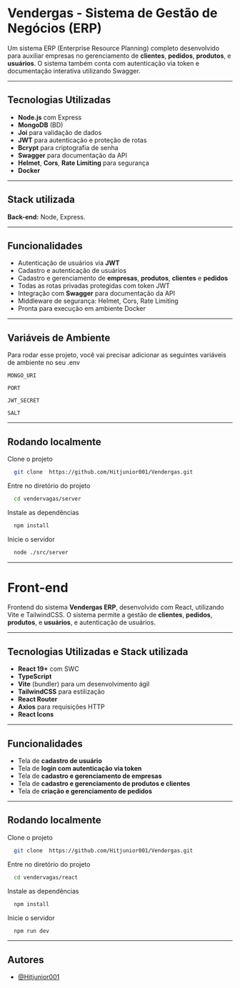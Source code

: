 # Vendergas - Sistema de Gestão de Negócios (ERP)

Um sistema ERP (Enterprise Resource Planning) completo desenvolvido para auxiliar empresas no gerenciamento de **clientes**, **pedidos**, **produtos**, e **usuários**. O sistema também conta com autenticação via token e documentação interativa utilizando Swagger.

---
## Tecnologias Utilizadas

- **Node.js** com Express
- **MongoDB** (BD)
- **Joi** para validação de dados
- **JWT** para autenticação e proteção de rotas
- **Bcrypt** para criptografia de senha
- **Swagger** para documentação da API
- **Helmet**, **Cors**, **Rate Limiting** para segurança
- **Docker** 

---
## Stack utilizada

**Back-end:** Node, Express.

---

## Funcionalidades

- Autenticação de usuários via **JWT**
- Cadastro e autenticação de usuários
- Cadastro e gerenciamento de **empresas**, **produtos**, **clientes** e **pedidos**
- Todas as rotas privadas protegidas com token JWT
- Integração com **Swagger** para documentação da API
- Middleware de segurança: Helmet, Cors, Rate Limiting
- Pronta para execução em ambiente Docker

---

## Variáveis de Ambiente

Para rodar esse projeto, você vai precisar adicionar as seguintes variáveis de ambiente no seu .env

`MONGO_URI`

`PORT`

`JWT_SECRET`

`SALT`

---

## Rodando localmente

Clone o projeto

```bash
  git clone  https://github.com/Hitjunior001/Vendergas.git
```

Entre no diretório do projeto

```bash
  cd vendervagas/server
```

Instale as dependências

```bash
  npm install
```

Inicie o servidor

```bash
  node ./src/server
```
---
# Front-end

Frontend do sistema **Vendergas ERP**, desenvolvido com React, utilizando Vite e TailwindCSS. O sistema permite a gestão de **clientes**, **pedidos**, **produtos**, e **usuários**, e autenticação de usuários.

---

## Tecnologias Utilizadas e Stack utilizada

- **React 19+** com SWC
- **TypeScript**
- **Vite** (bundler) para um desenvolvimento ágil
- **TailwindCSS** para estilização
- **React Router**
- **Axios** para requisições HTTP
- **React Icons**

---

## Funcionalidades

- Tela de **cadastro de usuário**
- Tela de **login com autenticação via token**
- Tela de **cadastro e gerenciamento de empresas**
- Tela de **cadastro e gerenciamento de produtos e clientes**
- Tela de **criação e gerenciamento de pedidos**

---

## Rodando localmente

Clone o projeto

```bash
  git clone  https://github.com/Hitjunior001/Vendergas.git
```

Entre no diretório do projeto

```bash
  cd vendervagas/react
```

Instale as dependências

```bash
  npm install
```

Inicie o servidor

```bash
  npm run dev
```
---
## Autores

- [@Hitjunior001](https://www.github.com/hitjunior001)

